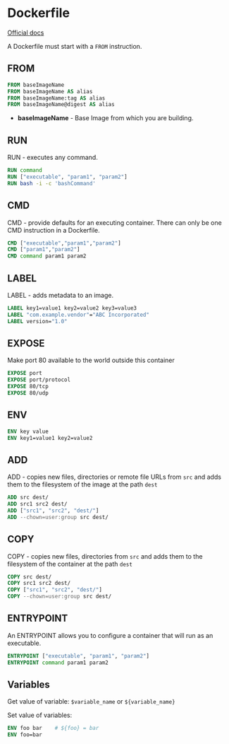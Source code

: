 # Dockerfile

[Official docs](https://docs.docker.com/engine/reference/builder/)

A Dockerfile must start with a `FROM` instruction.

## FROM
```dockerfile
FROM baseImageName
FROM baseImageName AS alias
FROM baseImageName:tag AS alias
FROM baseImageName@digest AS alias
```
* **baseImageName** - Base Image from which you are building.

## RUN
RUN - executes any command.
```dockerfile
RUN command
RUN ["executable", "param1", "param2"]
RUN bash -i -c 'bashCommand'
```

## CMD
CMD - provide defaults for an executing container.
There can only be one CMD instruction in a Dockerfile.
```dockerfile
CMD ["executable","param1","param2"]
CMD ["param1","param2"]
CMD command param1 param2
```

## LABEL
LABEL - adds metadata to an image.
```dockerfile
LABEL key1=value1 key2=value2 key3=value3
LABEL "com.example.vendor"="ABC Incorporated"
LABEL version="1.0"
```

## EXPOSE
Make port 80 available to the world outside this container
```dockerfile
EXPOSE port
EXPOSE port/protocol
EXPOSE 80/tcp
EXPOSE 80/udp
```

## ENV
```dockerfile
ENV key value
ENV key1=value1 key2=value2
```

## ADD
ADD - copies new files, directories or remote file URLs from `src` and adds them to the filesystem of the image at the path `dest`
```dockerfile
ADD src dest/
ADD src1 src2 dest/
ADD ["src1", "src2", "dest/"]
ADD --chown=user:group src dest/
```

## COPY
COPY - copies new files, directories from `src` and adds them to the filesystem of the container at the path `dest`
```dockerfile
COPY src dest/
COPY src1 src2 dest/
COPY ["src1", "src2", "dest/"]
COPY --chown=user:group src dest/
```

## ENTRYPOINT
An ENTRYPOINT allows you to configure a container that will run as an executable.
```dockerfile
ENTRYPOINT ["executable", "param1", "param2"]
ENTRYPOINT command param1 param2
```

## Variables

Get value of variable:
`$variable_name` or `${variable_name}`

Set value of variables:
```dockerfile
ENV foo bar    # ${foo} = bar
ENV foo=bar
```
